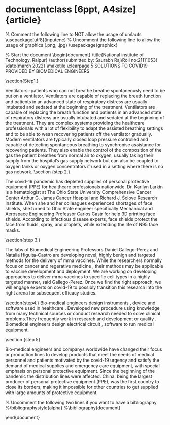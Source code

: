# documentclass [6ppt, A4size]{article}
% Comment the following line to NOT allow the usage of umlauts
\usepackage[utf8]{inputenc}
% Uncomment the following line to allow the usage of graphics (.png, .jpg)
\usepackage{graphicx}

% Start the document
\begin{document}
\title{National institute of Technology, Raipur}
\author{submitted by: Saurabh Raj\\Roll no:21111053}
\date{march 2022}
\maketile 
\clearpage 
5 SOLUTIONS TO COVID19 PROVIDED BY BIOMEDICAL ENGINEERS

\section{Step1.}

Ventilators:-patients who can not breathe  breathe spontaneously need to be put on a ventilator. Ventilators are capable of replacing the breath function and patients in an advanced state of respiratory distress are usually intubated and sedated at the beginning of the treatment.
Ventilators are capable of replacing the breath function and patients in an advanced state of respiratory distress are usually intubated and sedated at the beginning of the treatment. They are complex systems providing the healthcare professionals with a lot of flexibility to adapt the assisted breathing settings and to be able to wean recovering patients off the ventilator gradually.
Modern ventilators are typically closed loop pressure controlled and capable of detecting spontaneous breathing to synchronise assistance for recovering patients. They also enable the control of the composition of the gas the patient breathes from normal air to oxygen, usually taking their supply from the hospital’s gas supply network but can also be coupled to oxygen tanks or oxygen concentrators if used in a setting where there is no gas network.
\section {step 2.}

The covid-19 pandemic has depleted supplies of personal protective equipment (PPE) for healthcare professionals nationwide. Dr. Karilyn Larkin is a hematologist at The Ohio State University Comprehensive Cancer Center Arthur G. James Cancer Hospital and Richard J. Solove Research Institute. When she and her colleagues experienced shortages of face shields, she turned to Ohio State engineer specifically Mechanical and Aerospace Engineering Professor Carlos Castr for help 3D printing face shields.
According to infectious disease experts, face shields protect the face from fluids, spray, and droplets, while extending the life of N95 face masks.

\section{step 3.}

The labs of Biomedical Engineering Professors Daniel Gallego-Perez and Natalia Higuita-Castro are developing novel, highly benign and targeted methods for the delivery of mrna vaccines. While the researchers normally focus on cancer and regerative medicine , their methods may be applicable to vaccine development and deployment.
We are working on developing approaches to deliver mrna vaccines to specific cell types in a highly targeted manner, said Gallego-Perez. Once we find the right approach, we will engage experts on covid-19 to possibly transition this research into the right arena for subsequent efficacy studies.

\section{step4.}
Bio-medical engineers design instruments , device and software used in healthcare . Developed new procedure using knowledge from many technical sources or conduct research needed  to solve clinical problems.They frequently work in research and development or quality . Biomedical engineers design electrical circuit , software to  run medical equipment.

\section {step 5}

Bio-medical engineers  and companys worldwide have changed their focus or production lines to develop products that meet the needs of medical personnel and patients motivated by the covid-19 urgency and satisfy the demand of medical supplies and emergency care equipment, with special emphasis on personal protective equipment. Since the beginning of the pandemic the distribution lines were affected. China, being the largest producer of personal protective equipment (PPE), was the first country to close its borders, making it impossible for other countries to get supplied with large amounts of protective equipment.

% Uncomment the following two lines if you want to have a bibliography
%\bibliographystyle{alpha}
%\bibliography{document}

\end{document}
